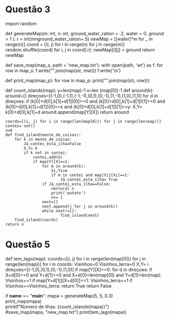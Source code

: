 # Questão 3

import random


def generateMap(m: int, n: int, ground_water_ration = .2, water = 0, ground = 1 ):
    r = int(m*n*ground_water_ration+.5)
    newMap = [[water]*m for _ in range(n)]
    coord = [(i, j) for i in range(n) for j in range(m)]
    random.shuffle(coord)
    for i, j in coord[:r]:
        newMap[i][j] = ground
    return newMap

def save_map(map_s, path = 'new_map.txt'):
    with open(path, 'wt') as f:
        for row in map_s:
            f.write("".join(map(str, row)))
            f.write('\n')

def print_map(map_p):
    for row in map_p:
        print("".join(map(str, row)))

def count_islands(map):
    y=len(map)-1
    x=len (map[0])-1
    def around(k):
        around=[]
        direçoes=[(-1,0),(-1,1),(-1,-1),(0,1),(0,-1),(1,-1),(1,0),(1,1)]
        for d in direçoes:
            if (k[0]+d[0],k[1]+d[1])[0]>=0 and (k[0]+d[0],k[1]+d[1])[1]>=0 and (k[0]+d[0],k[1]+d[1])[0]<=x and (k[0]+d[0],k[1]+d[1])[1]<=y:
                X,Y= k[0]+d[0],k[1]+d
                around.append(map[Y][X])
        return around

    coords=[(i, j) for i in range(len(map[0])) for j in range(len(map))]
    contei= set()
    n=0
    def find_island(monte_de_coisas):
        for k in monte_de_coisas:
            Já_contei_esta_ilha=False
            X,Y= k
            if k not in contei:
                contei.add(k)
                if map[Y][X]==1:
                    for m in around(k):
                        Xi,Yi=m
                        if m in contei and map[Yi][Xi]==1:
                            Já_contei_esta_ilha= True
                    if Já_contei_esta_ilha==False:
                        nonlocal n
                        print('potato')
                        n+= 1
                    next=[]
                    next.append(j for j in around(k))
                    while next!=[]:
                            find_island(next)
        find_island(coords)                    
    return n

# Questão 5
def tem_lago(map):
    coords=[(i, j) for i in range(len(map[0])) for j in range(len(map))]
    for i in coords:
        Visinhos=0
        Visinhos_terra=0
        X,Y= i
        direçoes=[(-1,0),(0,1),(0,-1),(1,0)]
        if map[Y][X]==0:
            for d in direçoes:
                if X+d[0]>=0 and Y+d[1]>=0 and X+d[0]<len(map[0]) and Y+d[1]<len(map):
                    Visinhos+=1
                    if map[Y+d[1]][X+d[0]]==1:
                        Visinhos_terra+=1
            if Visinhos==Visinhos_terra:
                return True
    return False


if __name__ == "__main__":
    mapa = generateMap(5, 5, 0.3)  
    print_map(mapa)  
    print(f"Número de ilhas: {count_islands(mapa)}")  
    #save_map(mapa, "new_map.txt")
    print(tem_lago(mapa))
